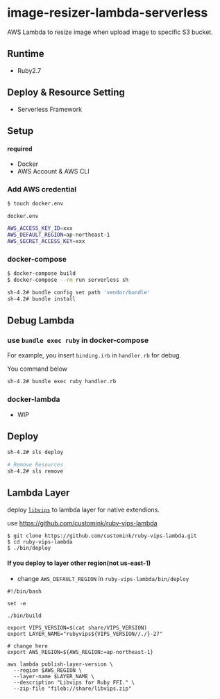 # image-resizer-lambda-serverless
AWS Lambda to resize image when upload image to specific S3 bucket.

## Runtime
- Ruby2.7

## Deploy & Resource Setting
- Serverless Framework

## Setup

#### required
- Docker
- AWS Account & AWS CLI

### Add AWS credential

```bash
$ touch docker.env
```

`docker.env`

```bash
AWS_ACCESS_KEY_ID=xxx
AWS_DEFAULT_REGION=ap-northeast-1
AWS_SECRET_ACCESS_KEY=xxx
```

### docker-compose

```bash
$ docker-compose build
$ docker-compose --rm run serverless sh

sh-4.2# bundle config set path 'vendor/bundle'
sh-4.2# bundle install
```

## Debug Lambda

### use `bundle exec ruby` in docker-compose
For example, you insert `binding.irb` in `handler.rb` for debug.

You command below

```bash
sh-4.2# bundle exec ruby handler.rb
```

### docker-lambda
- WIP

## Deploy

```bash
sh-4.2# sls deploy

# Remove Resources
sh-4.2# sls remove
```

## Lambda Layer
deploy [`libvips`](https://github.com/libvips/libvips) to lambda layer for native extendions.

use https://github.com/customink/ruby-vips-lambda

```
$ git clone https://github.com/customink/ruby-vips-lambda.git
$ cd ruby-vips-lambda
$ ./bin/deploy
```

#### If you deploy to layer other region(not us-east-1)
- change `AWS_DEFAULT_REGION` in `ruby-vips-lambda/bin/deploy`

```
#!/bin/bash

set -e

./bin/build

export VIPS_VERSION=$(cat share/VIPS_VERSION)
export LAYER_NAME="rubyvips${VIPS_VERSION//./}-27"

# change here
export AWS_REGION=${AWS_REGION:=ap-northeast-1}

aws lambda publish-layer-version \
  --region $AWS_REGION \
  --layer-name $LAYER_NAME \
  --description "Libvips for Ruby FFI." \
  --zip-file "fileb://share/libvips.zip"
```
